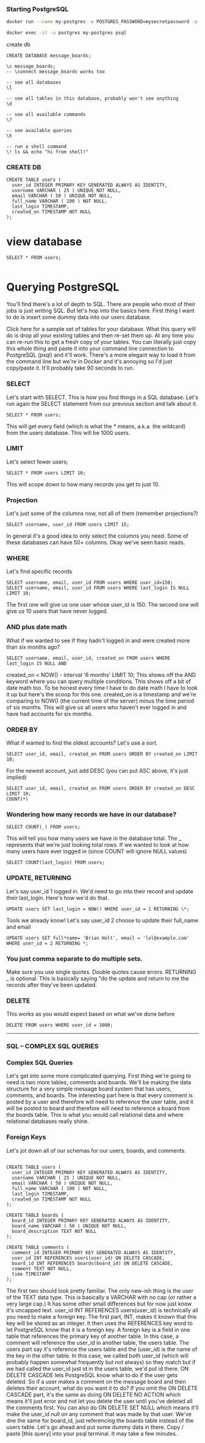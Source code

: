 ### Starting PostgreSQL

```sh
docker run --name my-postgres -e POSTGRES_PASSWORD=mysecretpassword -p 5432:5432 -d --rm postgres:13.0
```

```sh
docker exec -it -u postgres my-postgres psql
```

create db

```
CREATE DATABASE message_boards;
```

```
\c message_boards;
-- \connect message_boards works too
```

```
-- see all databases
\l

-- see all tables in this database, probably won't see anything
\d

-- see all available commands
\?

-- see available queries
\h

-- run a shell command
\! ls && echo "hi from shell!"
```

### CREATE DB

```
CREATE TABLE users (
  user_id INTEGER PRIMARY KEY GENERATED ALWAYS AS IDENTITY,
  username VARCHAR ( 25 ) UNIQUE NOT NULL,
  email VARCHAR ( 50 ) UNIQUE NOT NULL,
  full_name VARCHAR ( 100 ) NOT NULL,
  last_login TIMESTAMP,
  created_on TIMESTAMP NOT NULL
);
```

# view database

```
SELECT * FROM users;
```

```SELECT name, full_name FROM users;

```

# Querying PostgreSQL

You'll find there's a lot of depth to SQL. There are people who most of their jobs is just writing SQL. But let's hop into the basics here. First thing I want to do is insert some dummy data into our users database.

Click here for a sample set of tables for your database. What this query will do is drop all your existing tables and then re-set them up. At any time you can re-run this to get a fresh copy of your tables. You can literally just copy this whole thing and paste it into your command line connection to PostgreSQL (psql) and it'll work. There's a more elegant way to load it from the command line but we're in Docker and it's annoying so I'd just copy/paste it. It'll probably take 90 seconds to run.

### SELECT

Let's start with SELECT. This is how you find things in a SQL database. Let's run again the SELECT statement from our previous section and talk about it.

```
SELECT * FROM users;
```

This will get every field (which is what the \* means, a.k.a. the wildcard) from the users database. This will be 1000 users.

### LIMIT

Let's select fewer users;

```
SELECT * FROM users LIMIT 10;
```

This will scope down to how many records you get to just 10.

### Projection

Let's just some of the columns now, not all of them (remember projections?)

```
SELECT username, user_id FROM users LIMIT 15;

```

In general it's a good idea to only select the columns you need. Some of these databases can have 50+ columns. Okay we've seen basic reads.

### WHERE

Let's find specific records

```
SELECT username, email, user_id FROM users WHERE user_id=150;
SELECT username, email, user_id FROM users WHERE last_login IS NULL LIMIT 10;

```

The first one will give us one user whose user_id is 150. The second one will give us 10 users that have never logged.

### AND plus date math

What if we wanted to see if they hadn't logged in and were created more than six months ago?

```
SELECT username, email, user_id, created_on FROM users WHERE last_login IS NULL AND
```

created_on < NOW() - interval '6 months' LIMIT 10;
This shows off the AND keyword where you can query multiple conditions.
This shows off a bit of date math too. To be honest every time I have to do date math I have to look it up but here's the scoop for this one. created_on is a timestamp and we're comparing to NOW() (the current time of the server) minus the time period of six months. This will give us all users who haven't ever logged in and have had accounts for six months.

### ORDER BY

What if wanted to find the oldest accounts? Let's use a sort.

```
SELECT user_id, email, created_on FROM users ORDER BY created_on LIMIT 10;
```

For the newest account, just add DESC (you can put ASC above, it's just implied)

```
SELECT user_id, email, created_on FROM users ORDER BY created_on DESC LIMIT 10;
COUNT(*)
```

### Wondering how many records we have in our database?

```
SELECT COUNT(_) FROM users;
```

This will tell you how many users we have in the database total. The \_ represents that we're just looking total rows. If we wanted to look at how many users have ever logged in (since COUNT will ignore NULL values)

```
SELECT COUNT(last_login) FROM users;

```

### UPDATE, RETURNING

Let's say user_id 1 logged in. We'd need to go into their record and update their last_login. Here's how we'd do that.

```
UPDATE users SET last_login = NOW() WHERE user_id = 1 RETURNING \*;
```

Tools we already know! Let's say user_id 2 choose to update their full_name and email

```
UPDATE users SET full*name= 'Brian Holt', email = 'lol@example.com' WHERE user_id = 2 RETURNING *;
```

### You just comma separate to do multiple sets.

Make sure you use single quotes. Double quotes cause errors.
RETURNING \_ is optional. This is basically saying "do the update and return to me the records after they've been updated.

### DELETE

This works as you would expect based on what we've done before

```
DELETE FROM users WHERE user_id = 1000;
```

---

### SQL – COMPLEX SQL QUERIES

### Complex SQL Queries

Let's get into some more complicated querying. First thing we're going to need is two more tables, comments and boards. We'll be making the data structure for a very simple message board system that has users, comments, and boards. The interesting part here is that every comment is posted by a user and therefore will need to reference the user table, and it will be posted to board and therefore will need to reference a board from the boards table. This is what you would call relational data and where relational databases really shine.

### Foreign Keys

Let's jot down all of our schemas for our users, boards, and comments.

```

CREATE TABLE users (
  user_id INTEGER PRIMARY KEY GENERATED ALWAYS AS IDENTITY,
  username VARCHAR ( 25 ) UNIQUE NOT NULL,
  email VARCHAR ( 50 ) UNIQUE NOT NULL,
  full_name VARCHAR ( 100 ) NOT NULL,
  last_login TIMESTAMP,
  created_on TIMESTAMP NOT NULL
);

CREATE TABLE boards (
  board_id INTEGER PRIMARY KEY GENERATED ALWAYS AS IDENTITY,
  board_name VARCHAR ( 50 ) UNIQUE NOT NULL,
  board_description TEXT NOT NULL
);

CREATE TABLE comments (
  comment_id INTEGER PRIMARY KEY GENERATED ALWAYS AS IDENTITY,
  user_id INT REFERENCES users(user_id) ON DELETE CASCADE,
  board_id INT REFERENCES boards(board_id) ON DELETE CASCADE,
  comment TEXT NOT NULL,
  time TIMESTAMP
);

```

The first two should look pretty familiar. The only new-ish thing is the user of the TEXT data type. This is basically a VARCHAR with no cap (or rather a very large cap.) It has some other small differences but for now just know it's uncapped text.
user_id INT REFERENCES users(user_id) is technically all you need to make a foreign key. The first part, INT, makes it known that this key will be stored as an integer. It then uses the REFERENCES key word to let PostgreSQL know that it is a foreign key. A foreign key is a field in one table that references the primary key of another table. In this case, a comment will reference the user_id in another table, the users table. The users part say it's reference the users table and the (user_id) is the name of the key in the other table. In this case, we called both user_id (which will probably happen somewhat frequently but not always) so they match but if we had called the user_id just id in the users table, we'd put id there.
ON DELETE CASCADE lets PostgreSQL know what to do if the user gets deleted. So if a user makes a comment on the message board and then deletes their account, what do you want it to do? If you omit the ON DELETE CASCADE part, it's the same as doing ON DELETE NO ACTION which means it'll just error and not let you delete the user until you've deleted all the comments first. You can also do ON DELETE SET NULL which means it'll make the user_id null on any comment that was made by that user.
We've dne the same for board_id, just referencing the boards table instead of the users table.
Let's go ahead and put some dummy data in there. Copy / paste [this query] into your psql terminal. It may take a few minutes.
